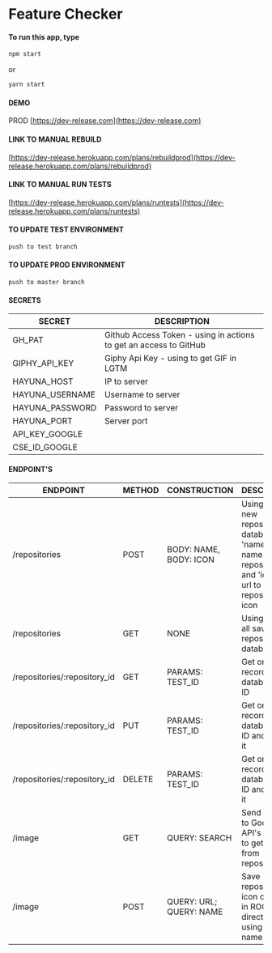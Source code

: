# Feature Checker

#### To run this app, type

```javascript
npm start
```

or

```javascript
yarn start
```

#### DEMO

PROD [https://dev-release.com](https://dev-release.com)

#### LINK TO MANUAL REBUILD

[https://dev-release.herokuapp.com/plans/rebuildprod](https://dev-release.herokuapp.com/plans/rebuildprod)

#### LINK TO MANUAL RUN TESTS

[https://dev-release.herokuapp.com/plans/runtests](https://dev-release.herokuapp.com/plans/runtests)

#### TO UPDATE TEST ENVIRONMENT

```javascript
push to test branch
```

#### TO UPDATE PROD ENVIRONMENT

```
push to master branch
```

#### SECRETS

| SECRET          | DESCRIPTION                                                       |
| --------------- | ----------------------------------------------------------------- |
| GH_PAT          | Github Access Token - using in actions to get an access to GitHub |
| GIPHY_API_KEY   | Giphy Api Key - using to get GIF in LGTM                          |
| HAYUNA_HOST     | IP to server                                                      |
| HAYUNA_USERNAME | Username to server                                                |
| HAYUNA_PASSWORD | Password to server                                                |
| HAYUNA_PORT     | Server port                                                       |
| API_KEY_GOOGLE  |                                                                   |
| CSE_ID_GOOGLE   |                                                                   |

#### ENDPOINT'S

| ENDPOINT                      | METHOD    | CONSTRUCTION              | DESCRIPTION                            |
|  ---------------------------- | --------- | ------------------------- | -------------------------------------- |
| /repositories                 | POST      | BODY: NAME, BODY: ICON    | Using to save new repository in database; 'name' is a name of repository and 'icon' is a url to repository icon |
| /repositories                 | GET       | NONE                      | Using to get all saved repositories in database |
| /repositories/:repository_id  | GET       | PARAMS: TEST_ID           | Get one record from database by ID |
| /repositories/:repository_id  | PUT       | PARAMS: TEST_ID           | Get one record from database by ID and update it |
| /repositories/:repository_id  | DELETE    | PARAMS: TEST_ID           | Get one record from database by ID and delete it |
| /image                        | GET       | QUERY: SEARCH             | Send request to Google API's Search to get images from repository |
| /image                        | POST      | QUERY: URL; QUERY: NAME   | Save repository icon on server in ROOT/logos directory using url and name |

